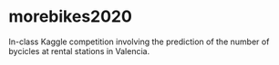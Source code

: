 # morebikes2020

In-class Kaggle competition involving the prediction of the number of bycicles at rental stations in Valencia.

